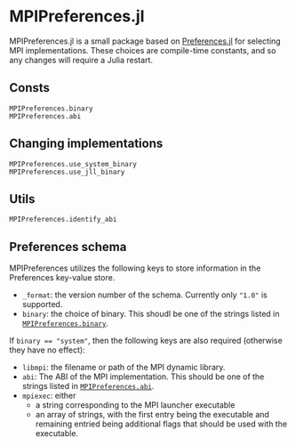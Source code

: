 # MPIPreferences.jl

MPIPreferences.jl is a small package based on [Preferences.jl](https://github.com/JuliaPackaging/Preferences.jl/) for selecting MPI implementations.
These choices are compile-time constants, and so any changes will require a Julia restart.

## Consts

```@docs
MPIPreferences.binary
MPIPreferences.abi
```

## Changing implementations

```@docs
MPIPreferences.use_system_binary
MPIPreferences.use_jll_binary
```

## Utils

```@docs
MPIPreferences.identify_abi
```

## Preferences schema

MPIPreferences utilizes the following keys to store information in the Preferences key-value store.

- `_format`: the version number of the schema. Currently only `"1.0"` is supported.
- `binary`: the choice of binary. This shoudl be one of the strings listed in [`MPIPreferences.binary`](@ref).

If `binary == "system"`, then the following keys are also required (otherwise they have no effect):
- `libmpi`: the filename or path of the MPI dynamic library.
- `abi`: The ABI of the MPI implementation. This should be one of the strings listed in [`MPIPreferences.abi`](@ref).
- `mpiexec`: either
  - a string corresponding to the MPI launcher executable
  - an array of strings, with the first entry being the executable and remaining entried being additional flags that should be used with the executable.